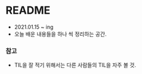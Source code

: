 # README

- 2021.01.15 ~ ing
- 오늘 배운 내용들을 하나 씩 정리하는 공간.



### 참고

- TIL을 잘 적기 위해서는 다른 사람들의 TIL을 자주 볼 것.

